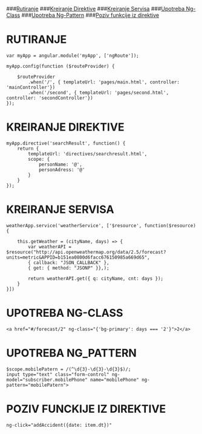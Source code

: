 ###[Rutiranje](#rutiranje)
###[Kreiranje Direktive](#kreiranje-direktive)
###[Kreiranje Servisa](#kreiranje-servisa)
###[Upotreba Ng-Class](#upotreba-ng-class)
###[Upotreba Ng-Pattern](#upotreba-ng-patter)
###[Poziv funkcije iz direktive](#poziv-funkcije-iz-direktive)



# RUTIRANJE

```
var myApp = angular.module('myApp', ['ngRoute']);

myApp.config(function ($routeProvider) {

    $routeProvider
        .when('/', { templateUrl: 'pages/main.html', controller: 'mainController'})
        .when('/second', { templateUrl: 'pages/second.html', controller: 'secondController'})
});
```


# KREIRANJE DIREKTIVE

```
myApp.directive('searchResult', function() {
    return {
        templateUrl: 'directives/searchresult.html',
        scope: {
            personName: '@',
            personAdress: '@'
        }
    }
});
```

# KREIRANJE SERVISA

```
weatherApp.service('weatherService', ['$resource', function($resource) {

    this.getWeather = (cityName, days) => {
        var weatherAPI = $resource("http://api.openweathermap.org/data/2.5/forecast?units=metric&APPID=b151ea0800d6facc676150985a669d65", 
        { callback: "JSON_CALLBACK" },
        { get: { method: "JSONP" }},);

        return weatherAPI.get({ q: cityName, cnt: days });
    }
}])
```

# UPOTREBA NG-CLASS

```
<a href="#/forecast/2" ng-class="{'bg-primary': days === '2'}">2</a>
```

# UPOTREBA NG_PATTERN

```
$scope.mobilePatern = /(^\d{3}-\d{3}-\d{3}$)/;
input type="text" class="form-control" ng-model="subscriber.mobilePhone" name="mobilePhone" ng-pattern="mobilePatern">
```

# POZIV FUNCKIJE IZ DIREKTIVE

```
ng-click="addAccident({date: item.dt})"
```